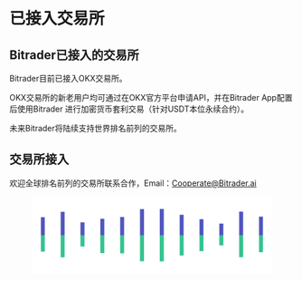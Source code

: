 # 已接入交易所

## Bitrader已接入的交易所

Bitrader目前已接入OKX交易所。

OKX交易所的新老用户均可通过在OKX官方平台申请API，并在Bitrader App配置后使用Bitrader 进行加密货币套利交易（针对USDT本位永续合约）。

未来Bitrader将陆续支持世界排名前列的交易所。

## 交易所接入

欢迎全球排名前列的交易所联系合作，Email：Cooperate@Bitrader.ai

<figure><img src="../.gitbook/assets/Pagination (1) (1) (1).png" alt=""><figcaption></figcaption></figure>
